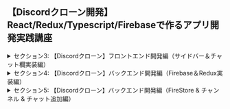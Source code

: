 ## 【Discordクローン開発】React/Redux/Typescript/Firebaseで作るアプリ開発実践講座

<details>
<summary>セクション3: 【Discordクローン】フロントエンド開発編（サイドバー＆チャット欄実装編）</summary>

| NO | 内容 |
| ---- | ---- |
| 8. | ReactとTypescriptでDiscordクローン開発用プロジェクトを作成しよう |
| 9. | CSSのスタイリングはSassで記述してみよう |
| 10. | サイドバーコンポーネントを作成してみよう |
| 11. | サイドバーの中身のHTMLとCSSの記述をはじめよう |
| 12. | 【補足】ブラウザ上の色を取得できるグーグル拡張機能の紹介|
| 13. | MaterialUIをインストールしてアイコンを利用してみよう |
| 14. | Discordチャンネルのヘッダーを記述してみよう |
| 15. | Discordチャンネルリストを作成してみよう |
| 16. | サイドバーのフッターアカウントを作成してみよう |
| 17. | サイドバーフッターをCSSでスタイリングしてみよう |
| 18. | Googlefontで全体の文字フォントを変更してみよう |
| 19. |  Discordチャットコンポーネントを作成してみよう |
| 20. | チャットヘッダーを作成してみよう |
| 21. | チャットヘッダーをCSSでスタイリングしてみよう |
| 22. | Discordチャット送信のHTMLとCSSを実装してみよう |
| 23. | チャットメッセージコンポーネントを作成してみよう |
| 24. | 【補足】HTMLとCSSを記述するときの考え方について |
| 25. | 【補足】Discordアイコンを追加しよう |

</details>

<details>
<summary>セクション4: 【Discordクローン】バックエンド開発編（Firebase＆Redux実装編） </summary>

| NO | 内容 |
| ---- | ---- |
| 26. | Firebaseの準備をはじめよう |
| 27. | Firebaseの初期設定をはじめよう |
| 28. | ReduxをTypescriptで用意してみよう |
| 29. | StoreとuserSliceを準備してみよう |
| 30. | ユーザーの初期状態をTypescriptで準備してみよう |
| 31. | Providerを使ってアプリ全体でstoreが使える状態にしよう |
| 32. | ログイン用ページを作成してみよう |
| 33. | 型付きのuseSelectorとuseDispatchを準備しよう |
| 34. | Firebaseを使ってGoogleログイン機能を実装してみよう |
| 35. | ログインしたユーザー情報をStoreに通知して状態更新しよう |
| 36. | ログアウト機能とログインしたユーザー情報をUIに反映させよう |
| 37. | 【補足】Redux DevToolsプラグインでstate状態を視覚的に確認してみよう |

</details>
<details>
<summary>セクション5: 【Discordクローン】バックエンド開発編（FireStore & チャンネル & チャット追加編） </summary>

| NO | 内容 |
| ---- | ---- |
| 38. | CloudFirestoreにチャンネルデータを設定してみよう |
| 39. | onSnapshotでチャンネルデータをリアルタイムで取得してみよう |
| 40. | react-error-boundaryライブラリでエラーの詳細を出力してみよう |
| 41. | エラーを修正してチャンネルデータを取得してみよう |
| 42. | チャンネルデータをDiscordに出力してみよう : その１ |
| 43. | チャンネルデータをDiscordに出力してみよう : その2 |
| 44. | コレクションを取り出すカスタムフックスを作ってみよう |
| 45. | Discordチャンネルを追加する実装をしてみよう |
| 46. | チャンネル情報をReduxで管理してみよう |
| 47. | 設定したReducerに名前をつけてエラーを回避してみよう |
| 48. | チャット送信するために入力文字列を取得してみよう |
| 49. | サブコレクションにメッセージ情報を追加してみよう |
| 50. | onSnapshotでリアルタイムでメッセージ情報を取得してみよう |
| 51. | ディスコードチャット欄にメッセージを表示してみよう |
| 52. | メッセージを投稿した順番にソートして表示してみよう |
| 53. | 投稿しすぎるとレイアウトがずれるバグを修正してみよう |
| 54. | 【補足】サブコレクションデータ取得をカスタムフックスで切り出してみよう |

</details>
